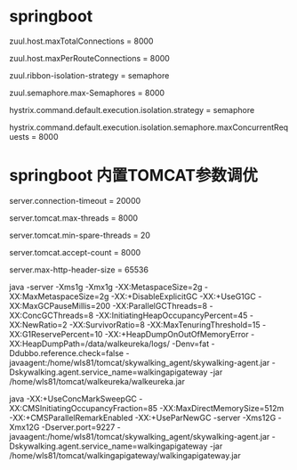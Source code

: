 # springboot

zuul.host.maxTotalConnections = 8000

zuul.host.maxPerRouteConnections = 8000

zuul.ribbon-isolation-strategy = semaphore

zuul.semaphore.max-Semaphores = 8000

hystrix.command.default.execution.isolation.strategy = semaphore

hystrix.command.default.execution.isolation.semaphore.maxConcurrentRequests = 8000

# springboot 内置TOMCAT参数调优

server.connection-timeout = 20000

server.tomcat.max-threads = 8000

server.tomcat.min-spare-threads = 20

server.tomcat.accept-count = 8000

server.max-http-header-size = 65536


 java -server -Xms1g -Xmx1g -XX:MetaspaceSize=2g -XX:MaxMetaspaceSize=2g -XX:+DisableExplicitGC -XX:+UseG1GC -XX:MaxGCPauseMillis=200 -XX:ParallelGCThreads=8 -XX:ConcGCThreads=8 -XX:InitiatingHeapOccupancyPercent=45 -XX:NewRatio=2 -XX:SurvivorRatio=8 -XX:MaxTenuringThreshold=15 -XX:G1ReservePercent=10 -XX:+HeapDumpOnOutOfMemoryError -XX:HeapDumpPath=/data/walkeureka/logs/ -Denv=fat -Ddubbo.reference.check=false  -javaagent:/home/wls81/tomcat/skywalking_agent/skywalking-agent.jar -Dskywalking.agent.service_name=walkingapigateway -jar /home/wls81/tomcat/walkeureka/walkeureka.jar

java -XX:+UseConcMarkSweepGC -XX:CMSInitiatingOccupancyFraction=85 -XX:MaxDirectMemorySize=512m -XX:+CMSParallelRemarkEnabled -XX:+UseParNewGC -server -Xms12G -Xmx12G -Dserver.port=9227 -javaagent:/home/wls81/tomcat/skywalking_agent/skywalking-agent.jar -Dskywalking.agent.service_name=walkingapigateway -jar /home/wls81/tomcat/walkingapigateway/walkingapigateway.jar
